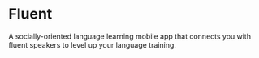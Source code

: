 # Fluent
A socially-oriented language learning mobile app that connects you with fluent speakers to level up your language training.
